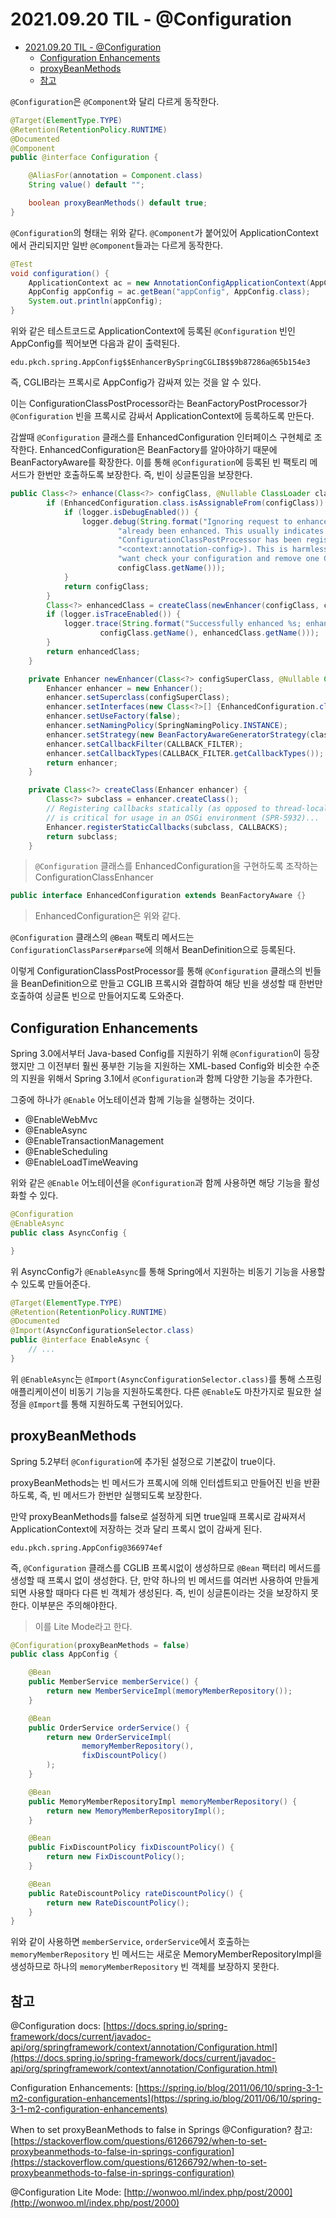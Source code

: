 # 2021.09.20 TIL - @Configuration

- [2021.09.20 TIL - @Configuration](#20210920-til---configuration)
  - [Configuration Enhancements](#configuration-enhancements)
  - [proxyBeanMethods](#proxybeanmethods)
  - [참고](#참고)

`@Configuration`은 `@Component`와 달리 다르게 동작한다.

```java
@Target(ElementType.TYPE)
@Retention(RetentionPolicy.RUNTIME)
@Documented
@Component
public @interface Configuration {

    @AliasFor(annotation = Component.class)
    String value() default "";

    boolean proxyBeanMethods() default true;
}
```

`@Configuration`의 형태는 위와 같다. `@Component`가 붙어있어 ApplicationContext에서 관리되지만 일반 `@Component`들과는 다르게 동작한다.

```java
@Test
void configuration() {
    ApplicationContext ac = new AnnotationConfigApplicationContext(AppConfig.class);
    AppConfig appConfig = ac.getBean("appConfig", AppConfig.class);
    System.out.println(appConfig);
}
```

위와 같은 테스트코드로 ApplicationContext에 등록된 `@Configuration` 빈인 AppConfig를 찍어보면 다음과 같이 출력된다.

```
edu.pkch.spring.AppConfig$$EnhancerBySpringCGLIB$$9b87286a@65b154e3
```

즉, CGLIB라는 프록시로 AppConfig가 감싸져 있는 것을 알 수 있다.

이는 ConfigurationClassPostProcessor라는 BeanFactoryPostProcessor가 `@Configuration` 빈을 프록시로 감싸서 ApplicationContext에 등록하도록 만든다.

감쌀때 `@Configuration` 클래스를 EnhancedConfiguration 인터페이스 구현체로 조작한다. EnhancedConfiguration은 BeanFactory를 알아야하기 때문에 BeanFactoryAware를 확장한다. 이를 통해 `@Configuration`에 등록된 빈 팩토리 메서드가 한번만 호출하도록 보장한다. 즉, 빈이 싱글톤임을 보장한다.

```java
public Class<?> enhance(Class<?> configClass, @Nullable ClassLoader classLoader) {
		if (EnhancedConfiguration.class.isAssignableFrom(configClass)) {
			if (logger.isDebugEnabled()) {
				logger.debug(String.format("Ignoring request to enhance %s as it has " +
						"already been enhanced. This usually indicates that more than one " +
						"ConfigurationClassPostProcessor has been registered (e.g. via " +
						"<context:annotation-config>). This is harmless, but you may " +
						"want check your configuration and remove one CCPP if possible",
						configClass.getName()));
			}
			return configClass;
		}
		Class<?> enhancedClass = createClass(newEnhancer(configClass, classLoader));
		if (logger.isTraceEnabled()) {
			logger.trace(String.format("Successfully enhanced %s; enhanced class name is: %s",
					configClass.getName(), enhancedClass.getName()));
		}
		return enhancedClass;
	}

	private Enhancer newEnhancer(Class<?> configSuperClass, @Nullable ClassLoader classLoader) {
		Enhancer enhancer = new Enhancer();
		enhancer.setSuperclass(configSuperClass);
		enhancer.setInterfaces(new Class<?>[] {EnhancedConfiguration.class});
		enhancer.setUseFactory(false);
		enhancer.setNamingPolicy(SpringNamingPolicy.INSTANCE);
		enhancer.setStrategy(new BeanFactoryAwareGeneratorStrategy(classLoader));
		enhancer.setCallbackFilter(CALLBACK_FILTER);
		enhancer.setCallbackTypes(CALLBACK_FILTER.getCallbackTypes());
		return enhancer;
	}

	private Class<?> createClass(Enhancer enhancer) {
		Class<?> subclass = enhancer.createClass();
		// Registering callbacks statically (as opposed to thread-local)
		// is critical for usage in an OSGi environment (SPR-5932)...
		Enhancer.registerStaticCallbacks(subclass, CALLBACKS);
		return subclass;
	}
```

> `@Configuration` 클래스를 EnhancedConfiguration을 구현하도록 조작하는 ConfigurationClassEnhancer

```java
public interface EnhancedConfiguration extends BeanFactoryAware {}
```

> EnhancedConfiguration은 위와 같다.

`@Configuration` 클래스의 `@Bean` 팩토리 메서드는 `ConfigurationClassParser#parse`에 의해서 BeanDefinition으로 등록된다.

이렇게 ConfigurationClassPostProcessor를 통해 `@Configuration` 클래스의 빈들을 BeanDefinition으로 만들고 CGLIB 프록시와 결합하여 해당 빈을 생성할 때 한번만 호출하여 싱글톤 빈으로 만들어지도록 도와준다.

## Configuration Enhancements

Spring 3.0에서부터 Java-based Config를 지원하기 위해 `@Configuration`이 등장했지만 그 이전부터 훨씬 풍부한 기능을 지원하는 XML-based Config와 비슷한 수준의 지원을 위해서 Spring 3.1에서 `@Configuration`과 함께 다양한 기능을 추가한다.

그중에 하나가 `@Enable` 어노테이션과 함께 기능을 실행하는 것이다.

- @EnableWebMvc
- @EnableAsync
- @EnableTransactionManagement
- @EnableScheduling
- @EnableLoadTimeWeaving

위와 같은 `@Enable` 어노테이션을 `@Configuration`과 함께 사용하면 해당 기능을 활성화할 수 있다.

```java
@Configuration
@EnableAsync
public class AsyncConfig {

}
```

위 AsyncConfig가 `@EnableAsync`를 통해 Spring에서 지원하는 비동기 기능을 사용할 수 있도록 만들어준다.

```java
@Target(ElementType.TYPE)
@Retention(RetentionPolicy.RUNTIME)
@Documented
@Import(AsyncConfigurationSelector.class)
public @interface EnableAsync {
	// ...
}
```

위 `@EnableAsync`는 `@Import(AsyncConfigurationSelector.class)`를 통해 스프링 애플리케이션이 비동기 기능을 지원하도록한다. 다른 `@Enable`도 마찬가지로 필요한 설정을 `@Import`를 통해 지원하도록 구현되어있다.

## proxyBeanMethods

Spring 5.2부터 `@Configuration`에 추가된 설정으로 기본값이 true이다.

proxyBeanMethods는 빈 메서드가 프록시에 의해 인터셉트되고 만들어진 빈을 반환하도록, 즉, 빈 메서드가 한번만 실행되도록 보장한다.

만약 proxyBeanMethods를 false로 설정하게 되면 true일때 프록시로 감싸져서 ApplicationContext에 저장하는 것과 달리 프록시 없이 감싸게 된다.

```text
edu.pkch.spring.AppConfig@366974ef
```

즉, `@Configuration` 클래스를 CGLIB 프록시없이 생성하므로 `@Bean` 팩터리 메서드를 생성할 때 프록시 없이 생성한다. 단, 만약 하나의 빈 메서드를 여러번 사용하여 만들게되면 사용할 때마다 다른 빈 객체가 생성된다. 즉, 빈이 싱글톤이라는 것을 보장하지 못한다. 이부분은 주의해야한다.

> 이를 Lite Mode라고 한다.

```java
@Configuration(proxyBeanMethods = false)
public class AppConfig {

    @Bean
    public MemberService memberService() {
        return new MemberServiceImpl(memoryMemberRepository());
    }

    @Bean
    public OrderService orderService() {
        return new OrderServiceImpl(
                memoryMemberRepository(),
                fixDiscountPolicy()
        );
    }

    @Bean
    public MemoryMemberRepositoryImpl memoryMemberRepository() {
        return new MemoryMemberRepositoryImpl();
    }

    @Bean
    public FixDiscountPolicy fixDiscountPolicy() {
        return new FixDiscountPolicy();
    }

    @Bean
    public RateDiscountPolicy rateDiscountPolicy() {
        return new RateDiscountPolicy();
    }
}
```

위와 같이 사용하면 `memberService`, `orderService`에서 호출하는 `memoryMemberRepository` 빈 메서드는 새로운 MemoryMemberRepositoryImpl을 생성하므로 하나의 `memoryMemberRepository` 빈 객체를 보장하지 못한다.

## 참고

@Configuration docs: [https://docs.spring.io/spring-framework/docs/current/javadoc-api/org/springframework/context/annotation/Configuration.html](https://docs.spring.io/spring-framework/docs/current/javadoc-api/org/springframework/context/annotation/Configuration.html)

Configuration Enhancements: [https://spring.io/blog/2011/06/10/spring-3-1-m2-configuration-enhancements](https://spring.io/blog/2011/06/10/spring-3-1-m2-configuration-enhancements)

When to set proxyBeanMethods to false in Springs @Configuration? 참고: [https://stackoverflow.com/questions/61266792/when-to-set-proxybeanmethods-to-false-in-springs-configuration](https://stackoverflow.com/questions/61266792/when-to-set-proxybeanmethods-to-false-in-springs-configuration)

@Configuration Lite Mode: [http://wonwoo.ml/index.php/post/2000](http://wonwoo.ml/index.php/post/2000)